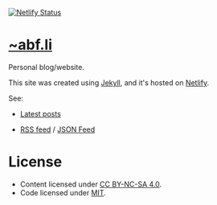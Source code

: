 [![Netlify Status](https://api.netlify.com/api/v1/badges/73c4786a-df56-4be0-97a4-51b5907cfd58/deploy-status)](https://app.netlify.com/sites/abf-li/deploys)

# [~abf.li](https://abf.li/)

Personal blog/website. 

This site was created using [Jekyll](https://jekyllrb.com), and it's hosted on [Netlify](https://www.netlify.com/).

See:
* [Latest posts](https://abf.li/#latest-posts)

* [RSS feed](https://abf.li/feed.xml) / [JSON Feed](https://abf.li/feed.json)

# License

* Content licensed under [CC BY-NC-SA 4.0](https://creativecommons.org/licenses/by-nc-sa/4.0/).
* Code licensed under [MIT](https://github.com/fox73987/website/raw/main/LICENSE).